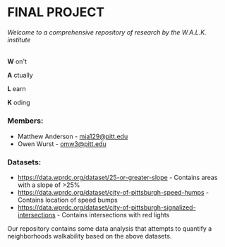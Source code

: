 # FINAL PROJECT

###### Welcome to a comprehensive repository of research by the W.A.L.K. institute

**W** on't

**A** ctually

**L** earn 

**K** oding

### Members:
* Matthew Anderson - mja129@pitt.edu
* Owen Wurst - omw3@pitt.edu

### Datasets:
* https://data.wprdc.org/dataset/25-or-greater-slope - Contains areas with a slope of >25%
* https://data.wprdc.org/dataset/city-of-pittsburgh-speed-humps - Contains location of speed bumps
* https://data.wprdc.org/dataset/city-of-pittsburgh-signalized-intersections - Contains intersections with red lights

Our repository contains some data analysis that attempts to quantify a neighborhoods walkability based on the above datasets.
